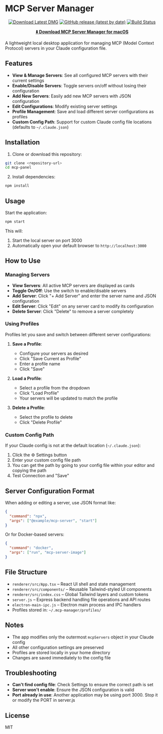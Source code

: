 # MCP Server Manager

<div align="center">

[![Download Latest DMG](https://img.shields.io/badge/Download-Latest%20DMG-blue?style=for-the-badge&logo=apple)](https://github.com/anand-92/mcp-panel/releases/download/v1.2/MCP-Server-Manager.dmg)
[![GitHub release (latest by date)](https://img.shields.io/github/v/release/nikhilanand/mcp-panel?style=for-the-badge)](https://github.com/anand-92/mcp-panel/releases/download/v1.2)
[![Build Status](https://img.shields.io/github/actions/workflow/status/nikhilanand/mcp-panel/build-dmg.yml?branch=main&style=for-the-badge)](https://github.com/nikhilanand/mcp-panel/actions)

**[⬇️ Download MCP Server Manager for macOS](https://github.com/anand-92/mcp-panel/releases/download/v1.2/MCP-Server-Manager.dmg)**

</div>

A lightweight local desktop application for managing MCP (Model Context Protocol) servers in your Claude configuration file.

## Features

- **View & Manage Servers**: See all configured MCP servers with their current settings
- **Enable/Disable Servers**: Toggle servers on/off without losing their configuration
- **Add New Servers**: Easily add new MCP servers with JSON configuration
- **Edit Configurations**: Modify existing server settings
- **Profile Management**: Save and load different server configurations as profiles
- **Custom Config Path**: Support for custom Claude config file locations (defaults to `~/.claude.json`)

## Installation

1. Clone or download this repository:
```bash
git clone <repository-url>
cd mcp-panel
```

2. Install dependencies:
```bash
npm install
```

## Usage

Start the application:
```bash
npm start
```

This will:
1. Start the local server on port 3000
2. Automatically open your default browser to `http://localhost:3000`

## How to Use

### Managing Servers

- **View Servers**: All active MCP servers are displayed as cards
- **Toggle On/Off**: Use the switch to enable/disable servers
- **Add Server**: Click "+ Add Server" and enter the server name and JSON configuration
- **Edit Server**: Click "Edit" on any server card to modify its configuration
- **Delete Server**: Click "Delete" to remove a server completely

### Using Profiles

Profiles let you save and switch between different server configurations:

1. **Save a Profile**:
   - Configure your servers as desired
   - Click "Save Current as Profile"
   - Enter a profile name
   - Click "Save"

2. **Load a Profile**:
   - Select a profile from the dropdown
   - Click "Load Profile"
   - Your servers will be updated to match the profile

3. **Delete a Profile**:
   - Select the profile to delete
   - Click "Delete Profile"

### Custom Config Path

If your Claude config is not at the default location (`~/.claude.json`):
1. Click the ⚙️ Settings button
2. Enter your custom config file path
3. You can get the path by going to your config file within your editor and copying the path
4. Test Connection and "Save"

## Server Configuration Format

When adding or editing a server, use JSON format like:

```json
{
  "command": "npx",
  "args": ["@example/mcp-server", "start"]
}
```

Or for Docker-based servers:
```json
{
  "command": "docker",
  "args": ["run", "mcp-server-image"]
}
```

## File Structure

- `renderer/src/App.tsx` – React UI shell and state management
- `renderer/src/components/` – Reusable Tailwind-styled UI components
- `renderer/src/index.css` – Global Tailwind layers and custom tokens
- `server.js` – Express backend handling file operations and API routes
- `electron-main-ipc.js` – Electron main process and IPC handlers
- Profiles stored in: `~/.mcp-manager/profiles/`

## Notes

- The app modifies only the outermost `mcpServers` object in your Claude config
- All other configuration settings are preserved
- Profiles are stored locally in your home directory
- Changes are saved immediately to the config file

## Troubleshooting

- **Can't find config file**: Check Settings to ensure the correct path is set
- **Server won't enable**: Ensure the JSON configuration is valid
- **Port already in use**: Another application may be using port 3000. Stop it or modify the PORT in server.js

## License

MIT

